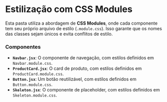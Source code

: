# Estilização com CSS Modules

Esta pasta utiliza a abordagem de **CSS Modules**, onde cada componente tem seu próprio arquivo de estilo (`.module.css`). Isso garante que os nomes das classes sejam únicos e evita conflitos de estilo.

### Componentes

- **`Navbar.jsx`**: O componente de navegação, com estilos definidos em `Navbar.module.css`.
- **`ProductCard.jsx`**: O card de produto, com estilos definidos em `ProductCard.module.css`.
- **`Button.jsx`**: Um botão reutilizável, com estilos definidos em `Button.module.css`.
- **`Skeleton.jsx`**: O componente de placeholder, com estilos definidos em `Skeleton.module.css`.

